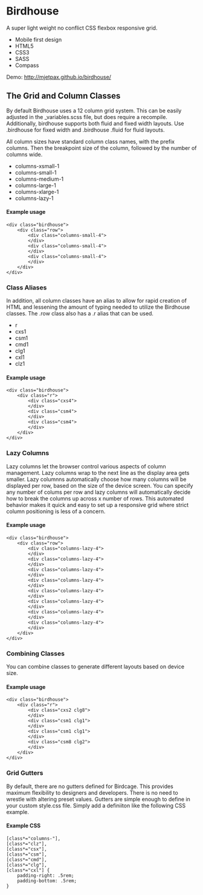 # Birdhouse
A super light weight no conflict CSS flexbox responsive grid.

* Mobile first design
* HTML5
* CSS3
* SASS
* Compass

Demo: http://mjetpax.github.io/birdhouse/

## The Grid and Column Classes

By default Birdhouse uses a 12 column grid system. This can be easily adjusted in the _variables.scss file, but does require a recompile. Additionally, birdhouse supports both fluid and fixed width layouts. Use .birdhouse for fixed width and .birdhouse .fluid for fluid layouts.

All column sizes have standard column class names, with the prefix columns. Then the breakpoint size of the column, followed by the number of columns wide.

* columns-xsmall-1
* columns-small-1
* columns-medium-1
* columns-large-1
* columns-xlarge-1
* columns-lazy-1

#### Example usage
```
<div class="birdhouse">
    <div class="row">
        <div class="columns-small-4">
        </div>
        <div class="columns-small-4">
        </div>
        <div class="columns-small-4">
        </div>
    </div>
</div>
```

### Class Aliases

In addition, all column classes have an alias to allow for rapid creation of HTML and lessening the amount of typing needed to utilize the Birdhouse classes. The .row class also has a .r alias that can be used.

* r
* cxs1
* csm1
* cmd1
* clg1
* cxl1
* clz1 

#### Example usage
```
<div class="birdhouse">
    <div class="r">
        <div class="cxs4">
        </div>
        <div class="csm4">
        </div>
        <div class="csm4">
        </div>
    </div>
</div>
```

### Lazy Columns

Lazy columns let the browser control various aspects of column management. Lazy columns wrap to the next line as the display area gets smaller. Lazy columnns automatically choose how many columns will be displayed per row, based on the size of the device screen. You can specify any number of colums per row and lazy columns will automatically decide how to break the columns up across x number of rows. This automated behavior makes it quick and easy to set up a responsive grid where strict column positioning is less of a concern.

#### Example usage
```
<div class="birdhouse">
    <div class="row">
        <div class="columns-lazy-4">
        </div>
        <div class="columns-lazy-4">
        </div>
        <div class="columns-lazy-4">
        </div>
        <div class="columns-lazy-4">
        </div>
        <div class="columns-lazy-4">
        </div>
        <div class="columns-lazy-4">
        </div>
        <div class="columns-lazy-4">
        </div>
        <div class="columns-lazy-4">
        </div>
    </div>
</div>
```

### Combining Classes

You can combine classes to generate different layouts based on device size.

#### Example usage
```
<div class="birdhouse">
    <div class="r">
        <div class="cxs2 clg8">
        </div>
        <div class="csm1 clg1">
        </div>
        <div class="csm1 clg1">
        </div>
        <div class="csm8 clg2">
        </div>
    </div>
</div>
```

### Grid Gutters

By default, there are no gutters defined for Birdcage. This provides maximum flexibility to designers and developers. There is no need to wrestle with altering preset values. Gutters are simple enough to define in your custom style.css file. Simply add a definiiton like the following CSS example.

#### Example CSS
```
[class*="columns-"], 
[class*="clz"], 
[class*="csx"], 
[class*="csm"], 
[class*="cmd"],
[class*="clg"], 
[class*="cxl"] {
    padding-right: .5rem;
    padding-bottom: .5rem;
}
```